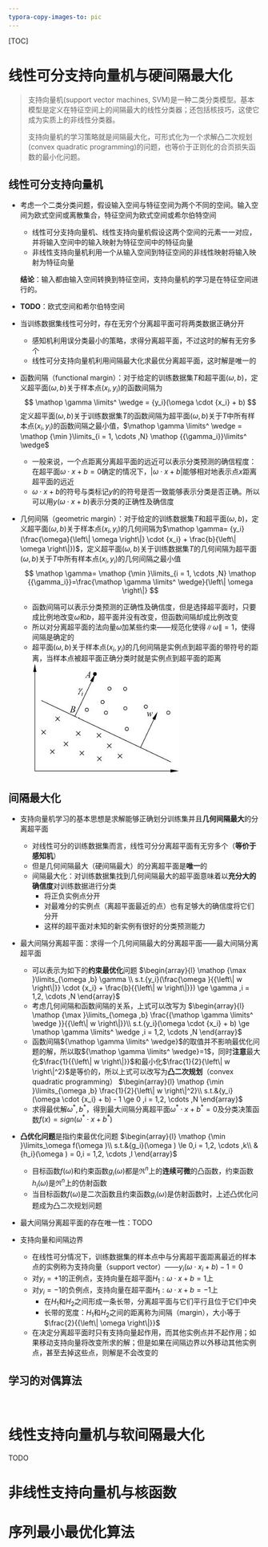 ```yaml
---
typora-copy-images-to: pic
---
```

[TOC]

# 线性可分支持向量机与硬间隔最大化
> 支持向量机(support vector machines, SVM)是一种二类分类模型。基本模型是定义在特征空间上的间隔最大的线性分类器；还包括核技巧，这使它成为实质上的非线性分类器。
>
> 支持向量机的学习策略就是间隔最大化，可形式化为一个求解凸二次规划(convex quadratic programming)的问题，也等价于正则化的合页损失函数的最小化问题。

## 线性可分支持向量机

* 考虑一个二类分类问题，假设输入空间与特征空间为两个不同的空间。输入空间为欧式空间或离散集合，特征空间为欧式空间或希尔伯特空间

  * 线性可分支持向量机、线性支持向量机假设这两个空间的元素一一对应，并将输入空间中的输入映射为特征空间中的特征向量
  * 非线性支持向量机利用一个从输入空间到特征空间的非线性映射将输入映射为特征向量

  **结论**：输入都由输入空间转换到特征空间，支持向量机的学习是在特征空间进行的。

* **TODO**：欧式空间和希尔伯特空间

* 当训练数据集线性可分时，存在无穷个分离超平面可将两类数据正确分开

  * 感知机利用误分类最小的策略，求得分离超平面，不过这时的解有无穷多个
  * 线性可分支持向量机利用间隔最大化求最优分离超平面，这时解是唯一的

* 函数间隔（functional margin）：对于给定的训练数据集$T$和超平面$(\omega,b)$，定义超平面$(\omega,b)$关于样本点$(x_i,y_i)$的函数间隔为
    $$
    \mathop \gamma \limits^ \wedge   = {y_i}(\omega  \cdot {x_i} + b)
    $$
    定义超平面$(\omega,b)$关于训练数据集$T$的函数间隔为超平面$(\omega,b)$关于$T$中所有样本点$(x_i,y_i)$的函数间隔之最小值，$\mathop \gamma \limits^ \wedge   = \mathop {\min }\limits_{i = 1, \cdots ,N} \mathop {{\gamma_i}}\limits^ \wedge$

    * 一般来说，一个点距离分离超平面的远近可以表示分类预测的确信程度：在超平面$\omega  \cdot x + b = 0$确定的情况下，$\left| {\omega  \cdot x + b} \right|$能够相对地表示点$x$距离超平面的远近
    * $\omega  \cdot x + b$的符号与类标记$y$的的符号是否一致能够表示分类是否正确。所以可以用$y(\omega  \cdot x + b)$表示分类的正确性及确信度

* 几何间隔（geometric margin）：对于给定的训练数据集$T$和超平面$(\omega,b)$，定义超平面$(\omega,b)$关于样本点$(x_i,y_i)$的几何间隔为$\mathop \gamma= {y_i}(\frac{\omega}{\left\| \omega  \right\|}  \cdot {x_i} + \frac{b}{\left\| \omega  \right\|})$，定义超平面$(\omega,b)$关于训练数据集$T$的几何间隔为超平面$(\omega,b)$关于$T$中所有样本点$(x_i,y_i)$的几何间隔之最小值
    $$
    \mathop \gamma= \mathop {\min }\limits_{i = 1, \cdots ,N} \mathop {{\gamma_i}}=\frac{\mathop \gamma \limits^ \wedge}{\left\| \omega  \right\|}
    $$

    * 函数间隔可以表示分类预测的正确性及确信度，但是选择超平面时，只要成比例地改变$\omega$和$b$，超平面并没有改变，但函数间隔却成比例改变
    * 所以对分离超平面的法向量$\omega$加某些约束——规范化使得$\left\| \omega  \right\|=1$，使得间隔是确定的
    * 超平面$(\omega,b)$关于样本点$(x_i,y_i)$的几何间隔是实例点到超平面的带符号的距离，当样本点被超平面正确分类时就是实例点到超平面的距离
    ![d5927dbc75d7198e04a4b10226020191.png](pic/Image.png)

## 间隔最大化
* 支持向量机学习的基本思想是求解能够正确划分训练集并且**几何间隔最大**的分离超平面
    * 对线性可分的训练数据集而言，线性可分分离超平面有无穷多个（**等价于感知机**）
    * 但是几何间隔最大（硬间隔最大）的分离超平面是**唯一**的
    * 间隔最大化：对训练数据集找到几何间隔最大的超平面意味着以**充分大的确信度**对训练数据进行分类
        * 将正负实例点分开
        * 对最难分的实例点（离超平面最近的点）也有足够大的确信度将它们分开
        * 这样的超平面对未知的新实例有很好的分类预测能力

* 最大间隔分离超平面：求得一个几何间隔最大的分离超平面——最大间隔分离超平面
    * 可以表示为如下的**约束最优化**问题
$\begin{array}{l}
\mathop {\max }\limits_{\omega ,b} \gamma \\
s.t.{y_i}(\frac{\omega }{{\left\| w \right\|}} \cdot {x_i} + \frac{b}{{\left\| w \right\|}}) \ge \gamma ,i = 1,2, \cdots ,N
\end{array}$
    * 考虑几何间隔和函数间隔的关系，上式可以改写为
    $\begin{array}{l}
\mathop {\max }\limits_{\omega ,b} \frac{{\mathop \gamma \limits^ \wedge  }}{{\left\| w \right\|}}\\
s.t.{y_i}(\omega  \cdot {x_i} + b) \ge \mathop \gamma \limits^ \wedge  ,i = 1,2, \cdots ,N
\end{array}$
    * 函数间隔${\mathop \gamma \limits^ \wedge}$的取值并不影响最优化问题的解，所以取${\mathop \gamma \limits^ \wedge}=1$，同时**注意**最大化$\frac{1}{{\left\| w \right\|}}$和最小化$\frac{1}{2}{\left\| w \right\|^2}$是等价的，所以上式可以改写为**凸二次规划**（convex quadratic programming）
    $\begin{array}{l}
\mathop {\min }\limits_{\omega ,b} \frac{1}{2}{\left\| w \right\|^2}\\
s.t.&{y_i}(\omega  \cdot {x_i} + b) - 1 \ge 0 ,i = 1,2, \cdots ,N
\end{array}$
    * 求得最优解${\omega ^*},{b^*}$，得到最大间隔分离超平面${\omega ^*} \cdot x + {b^*} = 0$及分类决策函数$f(x) = sign({\omega ^*} \cdot x + {b^*})$
    
* **凸优化问题**是指约束最优化问题
$\begin{array}{l}
\mathop {\min }\limits_\omega  f(\omega )\\
s.t.&{g_i}(\omega ) \le 0,i = 1,2, \cdots ,k\\
&{h_i}(\omega ) = 0,i = 1,2, \cdots ,l
\end{array}$
    * 目标函数$f(\omega)$和约束函数$g_i(\omega)$都是${\Re ^n}$上的**连续可微**的凸函数，约束函数$h_i(\omega)$是${\Re ^n}$上的仿射函数
    * 当目标函数$f(\omega)$是二次函数且约束函数$g_i(\omega)$是仿射函数时，上述凸优化问题成为凸二次规划问题
  
* 最大间隔分离超平面的存在唯一性：TODO

* 支持向量和间隔边界
    * 在线性可分情况下，训练数据集的样本点中与分离超平面距离最近的样本点的实例称为支持向量（support vector）——${y_i}(\omega  \cdot {x_i} + b) - 1 = 0$
    * 对$y_i=+1$的正例点，支持向量在超平面${H_1}:\omega  \cdot x + b = 1$上
    * 对$y_i=-1$的负例点，支持向量在超平面${H_1}:\omega  \cdot x + b = -1$上
        * 在$H_1$和$H_2$之间形成一条长带，分离超平面与它们平行且位于它们中央
        * 长带的宽度：$H_1$和$H_2$之间的距离称为间隔（margin），大小等于$\frac{2}{{\left\| \omega  \right\|}}$
    * 在决定分离超平面时只有支持向量起作用，而其他实例点并不起作用；如果移动支持向量将改变所求的解；但是如果在间隔边界以外移动其他实例点，甚至去掉这些点，则解是不会改变的

## 学习的对偶算法

​        

# 线性支持向量机与软间隔最大化
TODO
# 非线性支持向量机与核函数

# 序列最小最优化算法